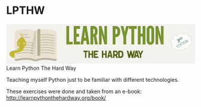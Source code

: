 # LPTHW
![Learn Python The Hard Way](lpthw.png)
Learn Python The Hard Way

Teaching myself Python just to be familiar with different technologies. 

These exercises were done and taken from an e-book: http://learnpythonthehardway.org/book/ 
